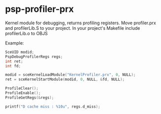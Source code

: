 # psp-profiler-prx
Kernel module for debugging, returns profiling registers.
Move profiler.prx and profilerLib.S to your project.
In your project's Makefile include profilerLib.o to OBJS

Example:
```cpp
SceUID modid;
PspDebugProfilerRegs regs;
int ret;
int fd;

modid = sceKernelLoadModule("KernelProfiler.prx", 0, NULL);
ret = sceKernelStartModule(modid, 0, NULL, &fd, NULL);

ProfileClear();
ProfileEnable();
ProfileGetRegs(&regs);

printf("D cache miss : %10u", regs.d_miss);
```
